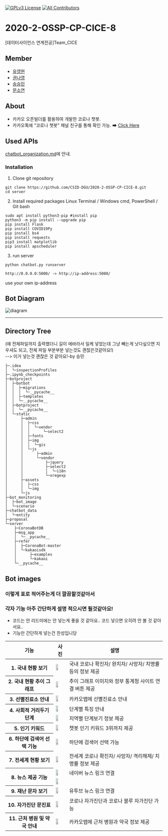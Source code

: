 [![GPLv3 License](https://img.shields.io/badge/License-GPL%20v3-yellow.svg)](https://opensource.org/licenses/)
[![All Contributors](https://img.shields.io/badge/all_contributors-4-orange.svg?style=flat-square)](#contributors-)
# 2020-2-OSSP-CP-CICE-8
[데이터사이언스 연계전공]Team_CICE

## Member

* [유영현](https://github.com/0hyunU)
* [권나영](https://github.com/i-zro)
* [송승민](https://github.com/SeungMinSong2929)
* [문소연](https://github.com/opsop)

## About
* 카카오 오픈빌더를 활용하여 개발한 코로나 챗봇.
* 카카오톡에 "코로나 챗봇" 채널 친구를 통해 확인 가능. ➡ [Click Here](https://pf.kakao.com/_KgxlnK)


## Used APIs
[chatbot_organization.md](https://github.com/CSID-DGU/2020-2-OSSP-CP-CICE-8/blob/main/chatbot_organization.md)에 안내.

### Installation
1. Clone git repository
```
git clone https://github.com/CSID-DGU/2020-2-OSSP-CP-CICE-8.git
cd server
```

2. Install required packages
Linux Terminal / Windows cmd, PowerShell / Git bash
```
sudo apt install python3-pip #install pip
python3 -m pip install --upgrade pip
pip install Flask
pip install COVID19Py
pip install bs4
pip install requests
pip3 install matplotlib
pip install apscheduler
```
3. run server
```
python chatbot.py runserver
```
```
http://0.0.0.0:5000/ -> http://ip-address:5000/ 
```
use your own ip-address

## Bot Diagram
![diagram](bot_monitoring/bot_diagram_final.png)

*** 
## Directory Tree
(얘 전체파일까지 출력했더니 길이 에바라서 일케 넣었는데 그냥 빼는게 낫다싶으면 지우셔도 되고, 전체 파일 부분부분 넣는것도 괜찮은것같아요!) <br>
--> 이거 넣는것 괜찮은 것 같아요!-by 승민
```
├─.idea
│  └─inspectionProfiles
├─.ipynb_checkpoints
├─botproject
│  ├─botbot
│  │  ├─migrations
│  │  │  └─__pycache__
│  │  ├─templates
│  │  └─__pycache__
│  ├─botproject
│  │  └─__pycache__
│  └─static
│      ├─admin
│      │  ├─css
│      │  │  └─vendor
│      │  │      └─select2
│      │  ├─fonts
│      │  ├─img
│      │  │  └─gis
│      │  └─js
│      │      ├─admin
│      │      └─vendor
│      │          ├─jquery
│      │          ├─select2
│      │          │  └─i18n
│      │          └─xregexp
│      ├─assets
│      │  ├─css
│      │  └─img
│      └─js
├─bot_monitoring
│  ├─bot_image
│  └─scenario
├─chatbot_data
│  └─entity
├─proposal
└─server
    ├─CoronaBotDB
    ├─msg_app
    │  └─__pycache__
    ├─refer
    │  ├─CoronaBot-master
    │  └─kakaoisdk
    │      ├─examples
    │      └─kakaoi
    └─__pycache__
```

## Bot images
### 이렇게 표로 적어주는게 더 깔끔할것같아서
### 각자 기능 아주 간단하게 설명 적으시면 될것같아요!
* 코드는 안 리드미에는 안 넣는게 좋을 것 같아요.. 코드 넣으면 오히려 안 볼 것 같아서요..
* 기능만 간단하게 넣는건 찬성입니당

<table class="tg">
<thead>
  <tr>
    <th class="tg-vox4">기능</th>
    <th class="tg-vox4">사진</th>
    <th class="tg-vox4">설명</th>
  </tr>
</thead>
<tbody>
  <tr>
    <th class="tg-73a0">1. 국내 현황 보기</th>
    <td class="tg-73a0"><img src="bot_monitoring/bot_image/01_국내현황보기.jpg" width="50%"></td>
    <td class="tg-73a0">국내 코로나 확진자/ 완치자/ 사망자/ 치명률 등의 정보 제공</td>
  </tr>
  <tr>
    <th class="tg-73a0">2. 국내 현황 추이 그래프</th>
    <td class="tg-73a0"><img src="bot_monitoring/bot_image/02_국내현황추이그래프.jpg" width="50%"></td>
    <td class="tg-73a0">추이 그래프 이미지와 정부 통계청 사이트 연결 버튼 제공</td>
  </tr>
  <tr>
    <th class="tg-73a0">3. 선별진료소 안내</th>
    <td class="tg-73a0"><img src="bot_monitoring/bot_image/03_선별진료소.jpg" width="50%"></td>
    <td class="tg-73a0">카카오맵에 선별진료소 안내</td>
  </tr>
  <tr>
    <th class="tg-73a0" rowspan="2">4. 사회적 거리두기 단계</th>
    <td class="tg-73a0"><img src="bot_monitoring/bot_image/04_사회적거리두기_단계별특징.jpg" width="50%"></td>
    <td class="tg-73a0">단계별 특징 안내</td>
  </tr>
  <tr>
    <td class="tg-73a0"><img src="bot_monitoring/bot_image/04_사회적거리두기_지역별단계보기.jpg" width="50%"></td>
    <td class="tg-73a0">지역별 단계보기 정보 제공</td>
  </tr>
  <tr>
    <th class="tg-73a0">5. 인기 키워드</th>
    <td class="tg-73a0"><img src="bot_monitoring/bot_image/05_인기키워드.jpg" width="50%"></td>
    <td class="tg-73a0">챗봇 인기 키워드 3위까지 제공</td>
  </tr>
  <tr>
    <th class="tg-73a0">6. 하단에 검색어 선택 기능</th>
    <td class="tg-73a0"><img src="bot_monitoring/bot_image/06_하단에검색어선택.jpg" width="50%"></td>
    <td class="tg-73a0">하단에 검색어 선택 가능</td>
  </tr>
  <tr>
    <th class="tg-73a0">7. 전세계 현황 보기</th>
    <td class="tg-73a0"><img src="bot_monitoring/bot_image/07_전세계현황.jpg" width="50%"></td>
    <td class="tg-73a0">전세계 코로나 확진자/ 사망자/ 격리해제/ 치명률 정보 제공</td>
  </tr>
  <tr>
    <th class="tg-73a0" rowspan="2">8. 뉴스 제공 기능</th>
    <td class="tg-73a0"><img src="bot_monitoring/bot_image/08_네이버뉴스.jpg" width="50%"></td>
    <td class="tg-73a0">네이버 뉴스 링크 연결</td>
  </tr>
  <tr>
    <td class="tg-73a0"><img src="bot_monitoring/bot_image/08_유투브뉴스.jpg" width="50%"></td>
    <td class="tg-73a0"></td>
  </tr>
  <tr>
    <th class="tg-73a0">9. 재난 문자 보기</th>
    <td class="tg-73a0"><img src="bot_monitoring/bot_image/09_재난문자.jpg" width="50%"></td>
    <td class="tg-73a0">유투브 뉴스 링크 연결</td>
  </tr>
  <tr>
    <th class="tg-73a0">10. 자가진단 문진표</th>
    <td class="tg-73a0"><img src="bot_monitoring/bot_image/10_자가진단.jpg" width="50%"></td>
    <td class="tg-73a0">코로나 자가진단과 코로나 블루 자가진단 가능</td>
  </tr>
  <tr>
    <th class="tg-z9od">11. 근처 병원 및 약국 안내</th>
    <td class="tg-z9od"><img src="bot_monitoring/bot_image/11_근처병원및약국.jpg" width="50%"></td>
    <td class="tg-z9od">카카오맵에 근처 병원과 약국 정보 제공</td>
  </tr>
</tbody>
</table>


